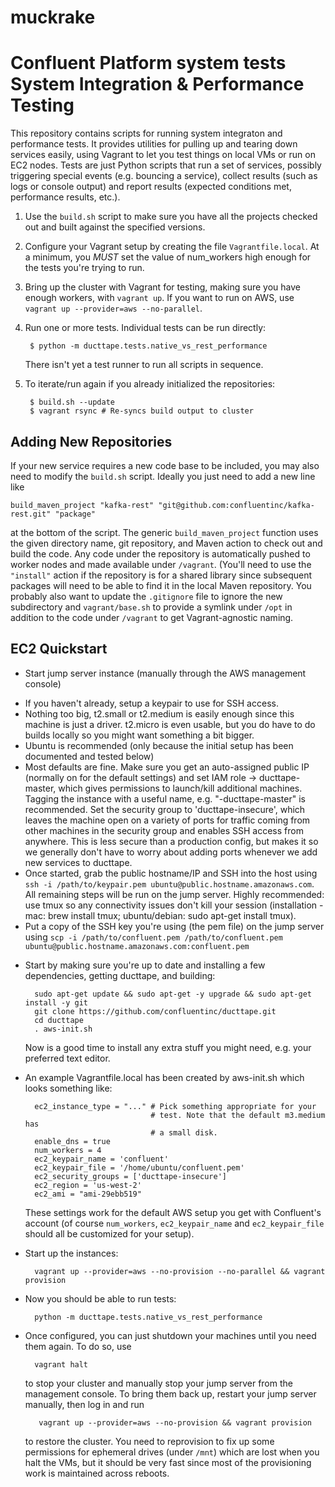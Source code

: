 # muckrake
Confluent Platform system tests
System Integration & Performance Testing
========================================

This repository contains scripts for running system integraton and performance
tests. It provides utilities for pulling up and tearing down services
easily, using Vagrant to let you test things on local VMs or run on EC2
nodes. Tests are just Python scripts that run a set of services, possibly
triggering special events (e.g. bouncing a service), collect results (such as
logs or console output) and report results (expected conditions met, performance
results, etc.).

1. Use the `build.sh` script to make sure you have all the projects checked out
   and built against the specified versions.
2. Configure your Vagrant setup by creating the file `Vagrantfile.local`. At a
   minimum, you *MUST* set the value of num_workers high enough for the tests
   you're trying to run.
3. Bring up the cluster with Vagrant for testing, making sure you have enough
   workers, with `vagrant up`. If you want to run on AWS, use `vagrant up
   --provider=aws --no-parallel`.
4. Run one or more tests. Individual tests can be run directly:

        $ python -m ducttape.tests.native_vs_rest_performance

   There isn't yet a test runner to run all scripts in sequence.
5. To iterate/run again if you already initialized the repositories:

        $ build.sh --update
        $ vagrant rsync # Re-syncs build output to cluster

Adding New Repositories
-----------------------

If your new service requires a new code base to be included, you may also need
to modify the `build.sh` script. Ideally you just need to add a new line like

    build_maven_project "kafka-rest" "git@github.com:confluentinc/kafka-rest.git" "package"

at the bottom of the script. The generic `build_maven_project` function uses the
given directory name, git repository, and Maven action to check out and build
the code. Any code under the repository is automatically pushed to worker nodes
and made available under `/vagrant`. (You'll need to use the `"install"` action
if the repository is for a shared library since subsequent packages will need to
be able to find it in the local Maven repository. You probably also want to
update the `.gitignore` file to ignore the new subdirectory and
`vagrant/base.sh` to provide a symlink under `/opt` in addition to the code
under `/vagrant` to get Vagrant-agnostic naming.

EC2 Quickstart
--------------

* Start jump server instance (manually through the AWS management console)
 - If you haven't already, setup a keypair to use for SSH access.
 - Nothing too big, t2.small or t2.medium is easily enough since this machine is
   just a driver. t2.micro is even usable, but you do have to do builds locally
   so you might want something a bit bigger.
 - Ubuntu is recommended (only because the initial setup has been documented and
   tested below)
 - Most defaults are fine. Make sure you get an auto-assigned public IP
   (normally on for the default settings) and set IAM role ->
   ducttape-master, which gives permissions to launch/kill additional
   machines. Tagging the instance with a useful name,
   e.g. "<you>-ducttape-master" is recommended. Set the security group to
   'ducttape-insecure', which leaves the machine open on a variety of ports for
   traffic coming from other machines in the security group and enables SSH
   access from anywhere. This is less secure than a production config, but makes
   it so we generally don't have to worry about adding ports whenever we add new
   services to ducttape.
 - Once started, grab the public hostname/IP and SSH into the host using
   `ssh -i /path/to/keypair.pem ubuntu@public.hostname.amazonaws.com`. All
   remaining steps will be run on the jump server. Highly recommended: use tmux 
   so any connectivity issues don't kill your session
   (installation - mac: brew install tmux; ubuntu/debian: sudo apt-get install tmux). 
 - Put a copy of the SSH key you're using (the pem file) on the jump server using 
   `scp -i /path/to/confluent.pem /path/to/confluent.pem ubuntu@public.hostname.amazonaws.com:confluent.pem`

* Start by making sure you're up to date and installing a few dependencies,
  getting ducttape, and building:

        sudo apt-get update && sudo apt-get -y upgrade && sudo apt-get install -y git
        git clone https://github.com/confluentinc/ducttape.git
        cd ducttape
        . aws-init.sh

  Now is a good time to install any extra stuff you might need, e.g. your
  preferred text editor.

* An example Vagrantfile.local has been created by aws-init.sh which looks something like:

        ec2_instance_type = "..." # Pick something appropriate for your
                                  # test. Note that the default m3.medium has
                                  # a small disk.
        enable_dns = true
        num_workers = 4
        ec2_keypair_name = 'confluent'
        ec2_keypair_file = '/home/ubuntu/confluent.pem'
        ec2_security_groups = ['ducttape-insecure']
        ec2_region = 'us-west-2'
        ec2_ami = "ami-29ebb519"

  These settings work for the default AWS setup you get with Confluent's
  account (of course `num_workers`, `ec2_keypair_name` and `ec2_keypair_file`
  should all be customized for your setup).

* Start up the instances:

        vagrant up --provider=aws --no-provision --no-parallel && vagrant provision

* Now you should be able to run tests:

        python -m ducttape.tests.native_vs_rest_performance

* Once configured, you can just shutdown your machines until you need them
  again. To do so, use

        vagrant halt

  to stop your cluster and manually stop your jump server from the management
  console. To bring them back up, restart your jump server manually, then log in
  and run

         vagrant up --provider=aws --no-provision && vagrant provision

  to restore the cluster. You need to reprovision to fix up some permissions for
  ephemeral drives (under `/mnt`) which are lost when you halt the VMs, but it
  should be very fast since most of the provisioning work is maintained across
  reboots.
